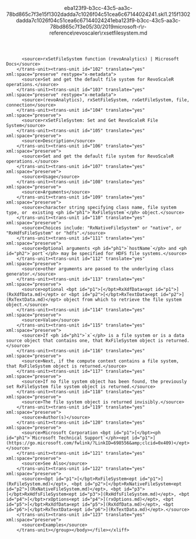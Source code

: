 <?xml version="1.0"?><xliff version="1.2" xmlns="urn:oasis:names:tc:xliff:document:1.2" xmlns:xsi="http://www.w3.org/2001/XMLSchema-instance" xsi:schemaLocation="urn:oasis:names:tc:xliff:document:1.2 xliff-core-1.2-transitional.xsd"><file datatype="xml" original="rxsetfilesystem.md" source-language="en-US" target-language="en-US"><header><tool tool-id="mdxliff" tool-name="mdxliff" tool-version="1.0-8ab897d" tool-company="Microsoft" /><xliffext:skl_file_name xmlns:xliffext="urn:microsoft:content:schema:xliffextensions">eba123f9-b3cc-43c5-aa3c-78bd865c7f3e15f1302dadda7c1026f04c51cea6c67144024241.skl</xliffext:skl_file_name><xliffext:version xmlns:xliffext="urn:microsoft:content:schema:xliffextensions">1.2</xliffext:version><xliffext:ms.openlocfilehash xmlns:xliffext="urn:microsoft:content:schema:xliffextensions">15f1302dadda7c1026f04c51cea6c67144024241</xliffext:ms.openlocfilehash><xliffext:ms.sourcegitcommit xmlns:xliffext="urn:microsoft:content:schema:xliffextensions">eba123f9-b3cc-43c5-aa3c-78bd865c7f3e</xliffext:ms.sourcegitcommit><xliffext:ms.lasthandoff xmlns:xliffext="urn:microsoft:content:schema:xliffextensions">05/30/2019</xliffext:ms.lasthandoff><xliffext:ms.openlocfilepath xmlns:xliffext="urn:microsoft:content:schema:xliffextensions">microsoft-r\r-reference\revoscaler\rxsetfilesystem.md</xliffext:ms.openlocfilepath></header><body><group id="content" extype="content"><trans-unit id="101" translate="yes" xml:space="preserve" restype="x-metadata">
          <source>rxSetFileSystem function (revoAnalytics) | Microsoft Docs</source>
        </trans-unit><trans-unit id="102" translate="yes" xml:space="preserve" restype="x-metadata">
          <source>Set and get the default file system for RevoScaleR operations.</source>
        </trans-unit><trans-unit id="103" translate="yes" xml:space="preserve" restype="x-metadata">
          <source>(revoAnalytics), rxSetFileSystem, rxGetFileSystem, file, connection</source>
        </trans-unit><trans-unit id="104" translate="yes" xml:space="preserve">
          <source>rxSetFileSystem: Set and Get RevoScaleR File System</source>
        </trans-unit><trans-unit id="105" translate="yes" xml:space="preserve">
          <source>Description</source>
        </trans-unit><trans-unit id="106" translate="yes" xml:space="preserve">
          <source>Set and get the default file system for RevoScaleR operations.</source>
        </trans-unit><trans-unit id="107" translate="yes" xml:space="preserve">
          <source>Usage</source>
        </trans-unit><trans-unit id="108" translate="yes" xml:space="preserve">
          <source>Arguments</source>
        </trans-unit><trans-unit id="109" translate="yes" xml:space="preserve">
          <source>character string specifying class name, file system type, or  existing <ph id="ph1">`RxFileSystem`</ph> object.</source>
        </trans-unit><trans-unit id="110" translate="yes" xml:space="preserve">
          <source>Choices include: "RxNativeFileSystem" or "native", or "RxHdfsFileSystem" or "hdfs".</source>
        </trans-unit><trans-unit id="111" translate="yes" xml:space="preserve">
          <source>Optional arguments <ph id="ph1">`hostName`</ph> and <ph id="ph2">`port`</ph> may be specified for HDFS file systems.</source>
        </trans-unit><trans-unit id="112" translate="yes" xml:space="preserve">
          <source>other arguments are passed to the underlying class generator.</source>
        </trans-unit><trans-unit id="113" translate="yes" xml:space="preserve">
          <source>optional <bpt id="p1">[</bpt>RxXdfData<ept id="p1">](RxXdfData.md)</ept> or <bpt id="p2">[</bpt>RxTextData<ept id="p2">](RxTextData.md)</ept> object from which to retrieve the file system object.</source>
        </trans-unit><trans-unit id="114" translate="yes" xml:space="preserve">
          <source>Value</source>
        </trans-unit><trans-unit id="115" translate="yes" xml:space="preserve">
          <source>If <ph id="ph1">`x`</ph> is a file system or is a data source object that contains one, that RxFileSystem object is returned.</source>
        </trans-unit><trans-unit id="116" translate="yes" xml:space="preserve">
          <source>Next, if the compute context contains a file system, that RxFileSystem object is returned.</source>
        </trans-unit><trans-unit id="117" translate="yes" xml:space="preserve">
          <source>If no file system object has been found, the previously set RxFileSystem file system object is returned.</source>
        </trans-unit><trans-unit id="118" translate="yes" xml:space="preserve">
          <source>The file system object is returned invisibly.</source>
        </trans-unit><trans-unit id="119" translate="yes" xml:space="preserve">
          <source>Author(s)</source>
        </trans-unit><trans-unit id="120" translate="yes" xml:space="preserve">
          <source>Microsoft Corporation <bpt id="p1">[</bpt><ph id="ph1">`Microsoft Technical Support`</ph><ept id="p1">](https://go.microsoft.com/fwlink/?LinkID=698556&amp;clcid=0x409)</ept></source>
        </trans-unit><trans-unit id="121" translate="yes" xml:space="preserve">
          <source>See Also</source>
        </trans-unit><trans-unit id="122" translate="yes" xml:space="preserve">
          <source><bpt id="p1">[</bpt>RxFileSystem<ept id="p1">](RxFileSystem.md)</ept>, <bpt id="p2">[</bpt>RxNativeFileSystem<ept id="p2">](RxNativeFileSystem.md)</ept>, <bpt id="p3">[</bpt>RxHdfsFileSystem<ept id="p3">](RxHdfsFileSystem.md)</ept>, <bpt id="p4">[</bpt>rxOptions<ept id="p4">](rxOptions.md)</ept>, <bpt id="p5">[</bpt>RxXdfData<ept id="p5">](RxXdfData.md)</ept>, <bpt id="p6">[</bpt>RxTextData<ept id="p6">](RxTextData.md)</ept>.</source>
        </trans-unit><trans-unit id="123" translate="yes" xml:space="preserve">
          <source>Examples</source>
        </trans-unit></group></body></file></xliff>
